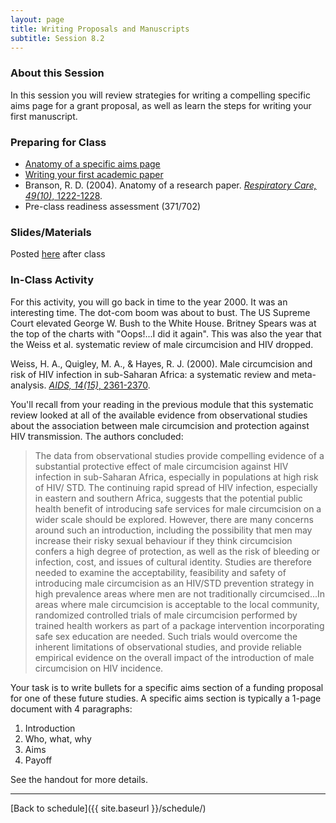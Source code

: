 ```yaml
---
layout: page
title: Writing Proposals and Manuscripts
subtitle: Session 8.2
---
```


### About this Session

In this session you will review strategies for writing a compelling specific aims page for a grant proposal, as well as learn the steps for writing your first manuscript.

### Preparing for Class

* [Anatomy of a specific aims page](http://www.biosciencewriters.com/NIH-Grant-Applications-The-Anatomy-of-a-Specific-Aims-Page.aspx)
* [Writing your first academic paper](https://github.com/jtleek/firstpaper)
* Branson, R. D. (2004). Anatomy of a research paper. [*Respiratory Care, 49(10)*, 1222-1228](https://www.ncbi.nlm.nih.gov/pubmed/15447807).
* Pre-class readiness assessment (371/702)

### Slides/Materials

Posted [here](https://drive.google.com/drive/folders/0Bxn_jkXZ1lxuVklQakF4MjZGSDQ?usp=sharing) after class

### In-Class Activity

For this activity, you will go back in time to the year 2000. It was an interesting time. The dot-com boom was about to bust. The US Supreme Court elevated George W. Bush to the White House. Britney Spears was at the top of the charts with "Oops!...I did it again". This was also the year that the Weiss et al. systematic review of male circumcision and HIV dropped. 

Weiss, H. A., Quigley, M. A., & Hayes, R. J. (2000). Male circumcision and risk of HIV infection in sub-Saharan Africa: a systematic review and meta-analysis. [*AIDS, 14(15)*, 2361-2370](http://bit.ly/2nJfDAO). 

You'll recall from your reading in the previous module that this systematic review looked at all of the available evidence from observational studies about the association between male circumcision and protection against HIV transmission. The authors concluded:

> The data from observational studies provide compelling evidence of a substantial protective effect of male circumcision against HIV infection in sub-Saharan Africa, especially in populations at high risk of HIV/ STD. The continuing rapid spread of HIV infection, especially in eastern and southern Africa, suggests that the potential public health benefit of introducing safe services for male circumcision on a wider scale should be explored. However, there are many concerns around such an introduction, including the possibility that men may increase their risky sexual behaviour if they think circumcision confers a high degree of protection, as well as the risk of bleeding or infection, cost, and issues of cultural identity. Studies are therefore needed to examine the acceptability, feasibility and safety of introducing male circumcision as an HIV/STD prevention strategy in high prevalence areas where men are not traditionally circumcised...In areas where male circumcision is acceptable to the local community, randomized controlled trials of male circumcision performed by trained health workers as part of a package intervention incorporating safe sex education are needed. Such trials would overcome the inherent limitations of observational studies, and provide reliable empirical evidence on the overall impact of the introduction of male circumcision on HIV incidence.

Your task is to write bullets for a specific aims section of a funding proposal for one of these future studies. A specific aims section is typically a 1-page document with 4 paragraphs: 

1. Introduction
2. Who, what, why
3. Aims
4. Payoff

See the handout for more details.

* * *

[Back to schedule]({{ site.baseurl }}/schedule/)